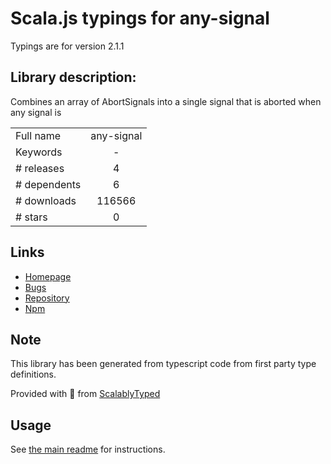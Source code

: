 
# Scala.js typings for any-signal

Typings are for version 2.1.1

## Library description:
Combines an array of AbortSignals into a single signal that is aborted when any signal is

|                    |                 |
| ------------------ | :-------------: |
| Full name          | any-signal |
| Keywords           | - |
| # releases         | 4 |
| # dependents       | 6 |
| # downloads        | 116566 |
| # stars            | 0 |

## Links
- [Homepage](https://github.com/jacobheun/any-signal#readme)
- [Bugs](https://github.com/jacobheun/any-signal/issues)
- [Repository](https://github.com/jacobheun/any-signal)
- [Npm](https://www.npmjs.com/package/any-signal)
    


## Note
This library has been generated from typescript code from first party type definitions.

Provided with :purple_heart: from [ScalablyTyped](https://github.com/oyvindberg/ScalablyTyped)

## Usage
See [the main readme](../../readme.md) for instructions.


